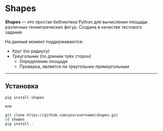 # Shapes

**Shapes** — это простая библиотека Python для вычисления площади различных геометрических фигур. Создана в качестве тестового задания

На данный момент поддерживаются:
- Круг (по радиусу)
- Треугольник (по длинам трёх сторон)
  - Определение площади
  - Проверка, является ли треугольник прямоугольным

---

## Установка

```bash
pip install shapes

или

git clone https://github.com/yourusername/shapes.git
cd shapes
pip install .

